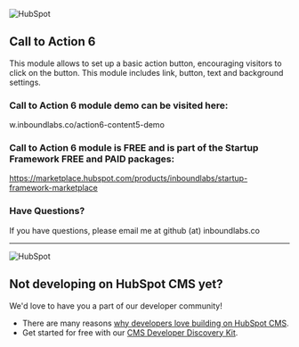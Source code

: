 ![HubSpot](https://cdn2.hubspot.net/hubfs/327485/HubSpot%20Wordmark%20-%20Full%20Color.png "HubSpot")
## Call to Action 6

This module allows to set up a basic action button, encouraging visitors to click on the button. This module includes link, button, text and background settings.

### Call to Action 6 module demo can be visited here:

w.inboundlabs.co/action6-content5-demo

### Call to Action 6 module is FREE and is part of the Startup Framework FREE and PAID packages:

https://marketplace.hubspot.com/products/inboundlabs/startup-framework-marketplace

### Have Questions?

If you have questions, please email me at github (at) inboundlabs.co


---

![HubSpot](https://cdn2.hubspot.net/hubfs/327485/HubSpot%20Wordmark%20-%20Full%20Color.png "HubSpot")
## Not developing on HubSpot CMS yet?
We'd love to have you a part of our developer community!
  -  There are many reasons [why developers love building on HubSpot CMS](https://designers.hubspot.com/web-developers-love-hubspot-cms "Why develop on HubSpot CMS?").
  -  Get started for free with our [CMS Developer Discovery Kit](https://designers.hubspot.com/discoverykit "Get started building on HubSpot for free!"). 
